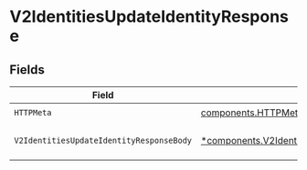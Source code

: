 # V2IdentitiesUpdateIdentityResponse


## Fields

| Field                                                                                                                   | Type                                                                                                                    | Required                                                                                                                | Description                                                                                                             |
| ----------------------------------------------------------------------------------------------------------------------- | ----------------------------------------------------------------------------------------------------------------------- | ----------------------------------------------------------------------------------------------------------------------- | ----------------------------------------------------------------------------------------------------------------------- |
| `HTTPMeta`                                                                                                              | [components.HTTPMetadata](../../models/components/httpmetadata.md)                                                      | :heavy_check_mark:                                                                                                      | N/A                                                                                                                     |
| `V2IdentitiesUpdateIdentityResponseBody`                                                                                | [*components.V2IdentitiesUpdateIdentityResponseBody](../../models/components/v2identitiesupdateidentityresponsebody.md) | :heavy_minus_sign:                                                                                                      | Identity successfully updated                                                                                           |
